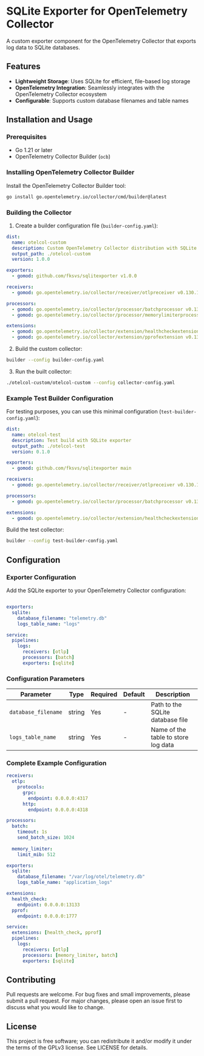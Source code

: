 # SQLite Exporter for OpenTelemetry Collector

A custom exporter component for the OpenTelemetry Collector that exports log data to SQLite databases.

## Features

- **Lightweight Storage**: Uses SQLite for efficient, file-based log storage
- **OpenTelemetry Integration**: Seamlessly integrates with the OpenTelemetry Collector ecosystem
- **Configurable**: Supports custom database filenames and table names

## Installation and Usage

### Prerequisites

- Go 1.21 or later
- OpenTelemetry Collector Builder (`ocb`)

### Installing OpenTelemetry Collector Builder

Install the OpenTelemetry Collector Builder tool:

```bash
go install go.opentelemetry.io/collector/cmd/builder@latest
```

### Building the Collector

1. Create a builder configuration file (`builder-config.yaml`):

```yaml
dist:
  name: otelcol-custom
  description: Custom OpenTelemetry Collector distribution with SQLite exporter
  output_path: ./otelcol-custom
  version: 1.0.0

exporters:
  - gomod: github.com/fksvs/sqlitexporter v1.0.0

receivers:
  - gomod: go.opentelemetry.io/collector/receiver/otlpreceiver v0.130.1

processors:
  - gomod: go.opentelemetry.io/collector/processor/batchprocessor v0.130.1
  - gomod: go.opentelemetry.io/collector/processor/memorylimiterprocessor v0.130.1

extensions:
  - gomod: go.opentelemetry.io/collector/extension/healthcheckextension v0.130.1
  - gomod: go.opentelemetry.io/collector/extension/pprofextension v0.130.1
```

2. Build the custom collector:

```bash
builder --config builder-config.yaml
```

3. Run the built collector:

```bash
./otelcol-custom/otelcol-custom --config collector-config.yaml
```

### Example Test Builder Configuration

For testing purposes, you can use this minimal configuration (`test-builder-config.yaml`):

```yaml
dist:
  name: otelcol-test
  description: Test build with SQLite exporter
  output_path: ./otelcol-test
  version: 0.1.0

exporters:
  - gomod: github.com/fksvs/sqlitexporter main

receivers:
  - gomod: go.opentelemetry.io/collector/receiver/otlpreceiver v0.130.1

processors:
  - gomod: go.opentelemetry.io/collector/processor/batchprocessor v0.130.1

extensions:
  - gomod: go.opentelemetry.io/collector/extension/healthcheckextension v0.130.1
```

Build the test collector:

```bash
builder --config test-builder-config.yaml
```

## Configuration

### Exporter Configuration

Add the SQLite exporter to your OpenTelemetry Collector configuration:

```yaml

exporters:
  sqlite:
    database_filename: "telemetry.db"
    logs_table_name: "logs"

service:
  pipelines:
    logs:
      receivers: [otlp]
      processors: [batch]
      exporters: [sqlite]
```

### Configuration Parameters

| Parameter | Type | Required | Default | Description |
|-----------|------|----------|---------|-------------|
| `database_filename` | string | Yes | - | Path to the SQLite database file |
| `logs_table_name` | string | Yes | - | Name of the table to store log data |

### Complete Example Configuration

```yaml
receivers:
  otlp:
    protocols:
      grpc:
        endpoint: 0.0.0.0:4317
      http:
        endpoint: 0.0.0.0:4318

processors:
  batch:
    timeout: 1s
    send_batch_size: 1024
  
  memory_limiter:
    limit_mib: 512

exporters:
  sqlite:
    database_filename: "/var/log/otel/telemetry.db"
    logs_table_name: "application_logs"

extensions:
  health_check:
    endpoint: 0.0.0.0:13133
  pprof:
    endpoint: 0.0.0.0:1777

service:
  extensions: [health_check, pprof]
  pipelines:
    logs:
      receivers: [otlp]
      processors: [memory_limiter, batch]
      exporters: [sqlite]
```

## Contributing

Pull requests are welcome. For bug fixes and small improvements, please submit a pull request. For major changes, please open an issue first to discuss what you would like to change.

## License

This project is free software; you can redistribute it and/or modify it under the terms of the GPLv3 license. See LICENSE for details.